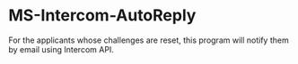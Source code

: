 # MS-Intercom-AutoReply
For the applicants whose challenges are reset, this program will notify them by email using Intercom API.
